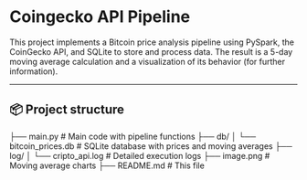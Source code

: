 # Coingecko API Pipeline

This project implements a Bitcoin price analysis pipeline using PySpark, the CoinGecko API, and SQLite to store and process data. The result is a 5-day moving average calculation and a visualization of its behavior (for further information).

---

## 📦 Project structure

├── main.py # Main code with pipeline functions 
├── db/ 
│ └── bitcoin_prices.db # SQLite database with prices and moving averages 
├── log/ 
│ └── cripto_api.log # Detailed execution logs 
├── image.png # Moving average charts 
├── README.md # This file

